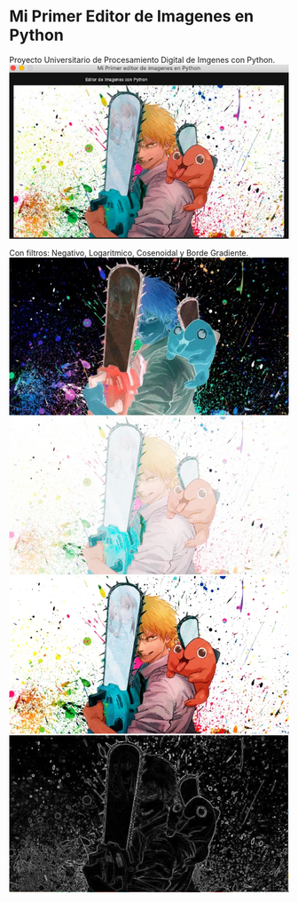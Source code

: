 # Mi Primer Editor de Imagenes en Python
Proyecto Universitario de Procesamiento Digital de Imgenes con Python.
![Alt text](imagenes/ImagenPrincipal.png "Imagen de la aplicación")

Con filtros: Negativo, Logaritmico, Cosenoidal y Borde Gradiente.
![Alt text](imagenes/filtroNegativo.png "Operacion Imagen Negativa")
![Alt text](imagenes/filtroLogaritmica.png "Operacion logaritmica (aclaramiento)")
![Alt text](imagenes/filtroCosenoidal.png "Operacion cosenoidal (oscurecimiento)")
![Alt text](imagenes/filtroBordeGradiente.png "Filtro borde gradiente")